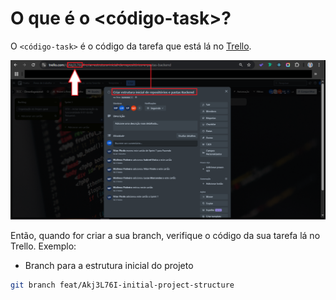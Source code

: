 # O que é o &lt;código-task&gt;?

O `<código-task>` é o código da tarefa que está lá no [Trello](https://trello.com/b/JO46SY0W/tcc-development).

![código-task.png](imagens/código-task.png)

Então, quando for criar a sua branch, verifique o código da sua tarefa lá no Trello.
Exemplo:

- Branch para a estrutura inicial do projeto

```bash
git branch feat/Akj3L76I-initial-project-structure
```
